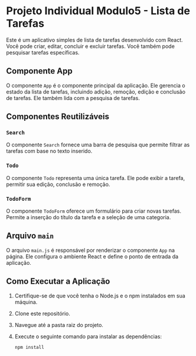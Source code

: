 # Projeto Individual Modulo5 - Lista de Tarefas

Este é um aplicativo simples de lista de tarefas desenvolvido com React. Você pode criar, editar, concluir e excluir tarefas. Você também pode pesquisar tarefas específicas.

## Componente App

O componente `App` é o componente principal da aplicação. Ele gerencia o estado da lista de tarefas, incluindo adição, remoção, edição e conclusão de tarefas. Ele também lida com a pesquisa de tarefas.

## Componentes Reutilizáveis

### `Search`

O componente `Search` fornece uma barra de pesquisa que permite filtrar as tarefas com base no texto inserido.

### `Todo`

O componente `Todo` representa uma única tarefa. Ele pode exibir a tarefa, permitir sua edição, conclusão e remoção.

### `TodoForm`

O componente `TodoForm` oferece um formulário para criar novas tarefas. Permite a inserção do título da tarefa e a seleção de uma categoria.

## Arquivo `main`

O arquivo `main.js` é responsável por renderizar o componente `App` na página. Ele configura o ambiente React e define o ponto de entrada da aplicação.

## Como Executar a Aplicação

1. Certifique-se de que você tenha o Node.js e o npm instalados em sua máquina.

2. Clone este repositório.

3. Navegue até a pasta raiz do projeto.

4. Execute o seguinte comando para instalar as dependências:

   ```sh
   npm install
 